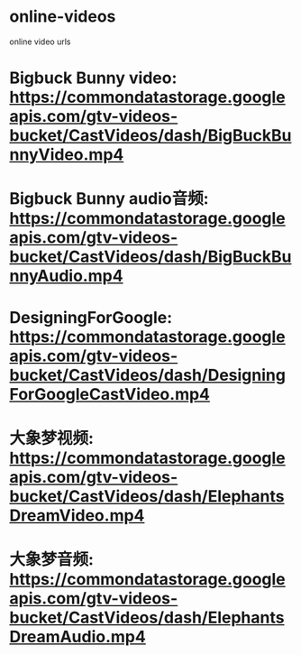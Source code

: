 # online-videos
online video urls
# Bigbuck Bunny video: https://commondatastorage.googleapis.com/gtv-videos-bucket/CastVideos/dash/BigBuckBunnyVideo.mp4
# Bigbuck Bunny audio音频: https://commondatastorage.googleapis.com/gtv-videos-bucket/CastVideos/dash/BigBuckBunnyAudio.mp4
# DesigningForGoogle: https://commondatastorage.googleapis.com/gtv-videos-bucket/CastVideos/dash/DesigningForGoogleCastVideo.mp4
# 大象梦视频: https://commondatastorage.googleapis.com/gtv-videos-bucket/CastVideos/dash/ElephantsDreamVideo.mp4
# 大象梦音频: https://commondatastorage.googleapis.com/gtv-videos-bucket/CastVideos/dash/ElephantsDreamAudio.mp4
